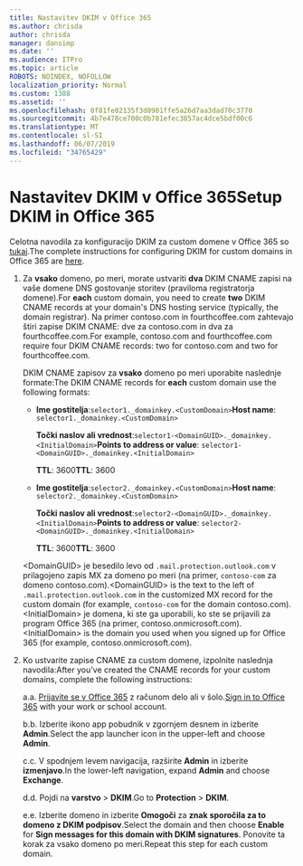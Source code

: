 ```yaml
---
title: Nastavitev DKIM v Office 365
ms.author: chrisda
author: chrisda
manager: dansimp
ms.date: ''
ms.audience: ITPro
ms.topic: article
ROBOTS: NOINDEX, NOFOLLOW
localization_priority: Normal
ms.custom: 1388
ms.assetid: ''
ms.openlocfilehash: 0f81fe02135f3d0901ffe5a26d7aa3dad70c3770
ms.sourcegitcommit: 4b7e478ce700c0b781efec3857ac4dce5bdf00c6
ms.translationtype: MT
ms.contentlocale: sl-SI
ms.lasthandoff: 06/07/2019
ms.locfileid: "34765429"
---
```

# <a name="setup-dkim-in-office-365"></a><span data-ttu-id="eb250-102">Nastavitev DKIM v Office 365</span><span class="sxs-lookup"><span data-stu-id="eb250-102">Setup DKIM in Office 365</span></span>

<span data-ttu-id="eb250-103">Celotna navodila za konfiguracijo DKIM za custom domene v Office 365 so [tukaj](https://docs.microsoft.com/office365/SecurityCompliance/use-dkim-to-validate-outbound-email#what-you-need-to-do-to-manually-set-up-dkim-in-office-365).</span><span class="sxs-lookup"><span data-stu-id="eb250-103">The complete instructions for configuring DKIM for custom domains in Office 365 are [here](https://docs.microsoft.com/office365/SecurityCompliance/use-dkim-to-validate-outbound-email#what-you-need-to-do-to-manually-set-up-dkim-in-office-365).</span></span>

1. <span data-ttu-id="eb250-104">Za **vsako** domeno, po meri, morate ustvariti **dva** DKIM CNAME zapisi na vaše domene DNS gostovanje storitev (praviloma registratorja domene).</span><span class="sxs-lookup"><span data-stu-id="eb250-104">For **each** custom domain, you need to create **two** DKIM CNAME records at your domain's DNS hosting service (typically, the domain registrar).</span></span> <span data-ttu-id="eb250-105">Na primer contoso.com in fourthcoffee.com zahtevajo štiri zapise DKIM CNAME: dve za contoso.com in dva za fourthcoffee.com.</span><span class="sxs-lookup"><span data-stu-id="eb250-105">For example, contoso.com and fourthcoffee.com require four DKIM CNAME records: two for contoso.com and two for fourthcoffee.com.</span></span>

   <span data-ttu-id="eb250-106">DKIM CNAME zapisov za **vsako** domeno po meri uporabite naslednje formate:</span><span class="sxs-lookup"><span data-stu-id="eb250-106">The DKIM CNAME records for **each** custom domain use the following formats:</span></span>

   - <span data-ttu-id="eb250-107">**Ime gostitelja**:`selector1._domainkey.<CustomDomain>`</span><span class="sxs-lookup"><span data-stu-id="eb250-107">**Host name**: `selector1._domainkey.<CustomDomain>`</span></span>

     <span data-ttu-id="eb250-108">**Točki naslov ali vrednost**:`selector1-<DomainGUID>._domainkey.<InitialDomain>`</span><span class="sxs-lookup"><span data-stu-id="eb250-108">**Points to address or value**: `selector1-<DomainGUID>._domainkey.<InitialDomain>`</span></span>

     <span data-ttu-id="eb250-109">**TTL**: 3600</span><span class="sxs-lookup"><span data-stu-id="eb250-109">**TTL**: 3600</span></span>

   - <span data-ttu-id="eb250-110">**Ime gostitelja**:`selector2._domainkey.<CustomDomain>`</span><span class="sxs-lookup"><span data-stu-id="eb250-110">**Host name**: `selector2._domainkey.<CustomDomain>`</span></span>

     <span data-ttu-id="eb250-111">**Točki naslov ali vrednost**:`selector2-<DomainGUID>._domainkey.<InitialDomain>`</span><span class="sxs-lookup"><span data-stu-id="eb250-111">**Points to address or value**: `selector2-<DomainGUID>._domainkey.<InitialDomain>`</span></span>

     <span data-ttu-id="eb250-112">**TTL**: 3600</span><span class="sxs-lookup"><span data-stu-id="eb250-112">**TTL**: 3600</span></span>

   <span data-ttu-id="eb250-113">\<DomainGUID\> je besedilo levo od `.mail.protection.outlook.com` v prilagojeno zapis MX za domeno po meri (na primer, `contoso-com` za domeno contoso.com).</span><span class="sxs-lookup"><span data-stu-id="eb250-113">\<DomainGUID\> is the text to the left of `.mail.protection.outlook.com` in the customized MX record for the custom domain (for example, `contoso-com` for the domain contoso.com).</span></span> <span data-ttu-id="eb250-114">\<InitialDomain\> je domena, ki ste ga uporabili, ko ste se prijavili za program Office 365 (na primer, contoso.onmicrosoft.com).</span><span class="sxs-lookup"><span data-stu-id="eb250-114">\<InitialDomain\> is the domain you used when you signed up for Office 365 (for example, contoso.onmicrosoft.com).</span></span>

2. <span data-ttu-id="eb250-115">Ko ustvarite zapise CNAME za custom domene, izpolnite naslednja navodila:</span><span class="sxs-lookup"><span data-stu-id="eb250-115">After you've created the CNAME records for your custom domains, complete the following instructions:</span></span>

   <span data-ttu-id="eb250-116">a.</span><span class="sxs-lookup"><span data-stu-id="eb250-116">a.</span></span> <span data-ttu-id="eb250-117">[Prijavite se v Office 365](https://support.office.microsoft.com/article/e9eb7d51-5430-4929-91ab-6157c5a050b4) z računom delo ali v šolo.</span><span class="sxs-lookup"><span data-stu-id="eb250-117">[Sign in to Office 365](https://support.office.microsoft.com/article/e9eb7d51-5430-4929-91ab-6157c5a050b4) with your work or school account.</span></span>

   <span data-ttu-id="eb250-118">b.</span><span class="sxs-lookup"><span data-stu-id="eb250-118">b.</span></span> <span data-ttu-id="eb250-119">Izberite ikono app pobudnik v zgornjem desnem in izberite **Admin**.</span><span class="sxs-lookup"><span data-stu-id="eb250-119">Select the app launcher icon in the upper-left and choose **Admin**.</span></span>

   <span data-ttu-id="eb250-120">c.</span><span class="sxs-lookup"><span data-stu-id="eb250-120">c.</span></span> <span data-ttu-id="eb250-121">V spodnjem levem navigacija, razširite **Admin** in izberite **izmenjavo**.</span><span class="sxs-lookup"><span data-stu-id="eb250-121">In the lower-left navigation, expand **Admin** and choose **Exchange**.</span></span>

   <span data-ttu-id="eb250-122">d.</span><span class="sxs-lookup"><span data-stu-id="eb250-122">d.</span></span> <span data-ttu-id="eb250-123">Pojdi na **varstvo** > **DKIM**.</span><span class="sxs-lookup"><span data-stu-id="eb250-123">Go to **Protection** > **DKIM**.</span></span>

   <span data-ttu-id="eb250-124">e.</span><span class="sxs-lookup"><span data-stu-id="eb250-124">e.</span></span> <span data-ttu-id="eb250-125">Izberite domeno in izberite **Omogoči** za **znak sporočila za to domeno z DKIM podpisov**.</span><span class="sxs-lookup"><span data-stu-id="eb250-125">Select the domain and then choose **Enable** for **Sign messages for this domain with DKIM signatures**.</span></span> <span data-ttu-id="eb250-126">Ponovite ta korak za vsako domeno po meri.</span><span class="sxs-lookup"><span data-stu-id="eb250-126">Repeat this step for each custom domain.</span></span>
